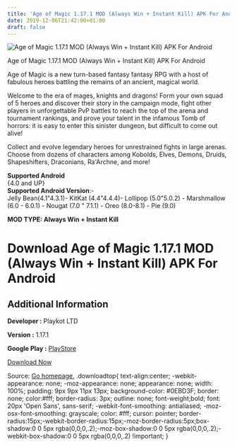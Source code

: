 ```yaml
---
title: 'Age of Magic 1.17.1 MOD (Always Win + Instant Kill) APK For Android'
date: 2019-12-06T21:42:00+01:00
draft: false
---
```


![Age of Magic 1.17.1 MOD (Always Win + Instant Kill) APK For Android](https://i2.wp.com/apkhome.net/wp-content/uploads/2019/12/Age-of-Magic.png "Age of Magic 1.17.1 MOD (Always Win + Instant Kill) APK For Android")

  

Age of Magic 1.17.1 MOD (Always Win + Instant Kill) APK For Android

Age of Magic is a new turn-based fantasy fantasy RPG with a host of fabulous heroes battling the remains of an ancient, magical world.

Welcome to the era of mages, knights and dragons! Form your own squad of 5 heroes and discover their story in the campaign mode, fight other players in unforgettable PvP battles to reach the top of the arena and tournament rankings, and prove your talent in the infamous Tomb of horrors: it is easy to enter this sinister dungeon, but difficult to come out alive!

Collect and evolve legendary heroes for unrestrained fights in large arenas. Choose from dozens of characters among Kobolds, Elves, Demons, Druids, Shapeshifters, Draconians, Ra'Archne, and more!

**Supported Android**  
{4.0 and UP}  
**Supported Android Version**:-  
Jelly Bean(4.1"4.3.1)- KitKat (4.4"4.4.4)- Lollipop (5.0"5.0.2) - Marshmallow (6.0 - 6.0.1) - Nougat (7.0 " 7.1.1) - Oreo (8.0-8.1) - Pie (9.0)

**MOD TYPE: Always Win + Instant Kill**

Download Age of Magic 1.17.1 MOD (Always Win + Instant Kill) APK For Android
============================================================================

Additional Information
----------------------

**Developer :** Playkot LTD

**Version :** 1.17.1

**Google Play :** [PlayStore](https://play.google.com/store/apps/details?id=com.playkot.ageofmagic)

  

[Download Now](https://store4app.co/post/age-of-magic-1-17-1-mod-always-win-instant-kill-apk-for-android_1575650851)

  
Source: [Go homepage.](https://store4app.co/post/age-of-magic-1-17-1-mod-always-win-instant-kill-apk-for-android_1575650851) .downloadtop{ text-align:center; -webkit-appearance: none; -moz-appearance: none; appearance: none; width: 100%; padding: 9px 9px 11px 13px; background-color: #0EBD3F; border: none; color:#fff; border-radius: 3px; outline: none; font-weight;bold; font: 20px 'Open Sans', sans-serif; -webkit-font-smoothing: antialiased; -moz-osx-font-smoothing: grayscale; color: #fff; cursor: pointer; border-radius:15px;-webkit-border-radius:15px;-moz-border-radius:5px;box-shadow:0 0 5px rgba(0,0,0,.2);-moz-box-shadow:0 0 5px rgba(0,0,0,.2);-webkit-box-shadow:0 0 5px rgba(0,0,0,.2) !important; }